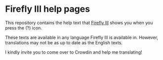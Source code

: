 # Firefly III help pages

This repository contains the help text that [Firefly III](https://github.com/JC5/firefly-iii) shows you when you press the (?) icon.

These texts are available in any language Firefly III is available in. However, translations may not be as up to date as the English texts.

I kindly invite you to come over to Crowdin and help me translating!
